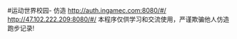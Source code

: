 #运动世界校园-
仿造
http://auth.ingamec.com:8080/#/
http://47.102.222.209:8080/#/
本程序仅供学习和交流使用，严谨欺骗他人仿造跑步记录!
